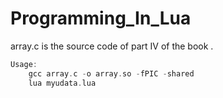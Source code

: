 # Programming_In_Lua


array.c is the source code of part IV of the book <Programming in lua>.

```c
Usage:
    gcc array.c -o array.so -fPIC -shared
    lua myudata.lua

```
    
